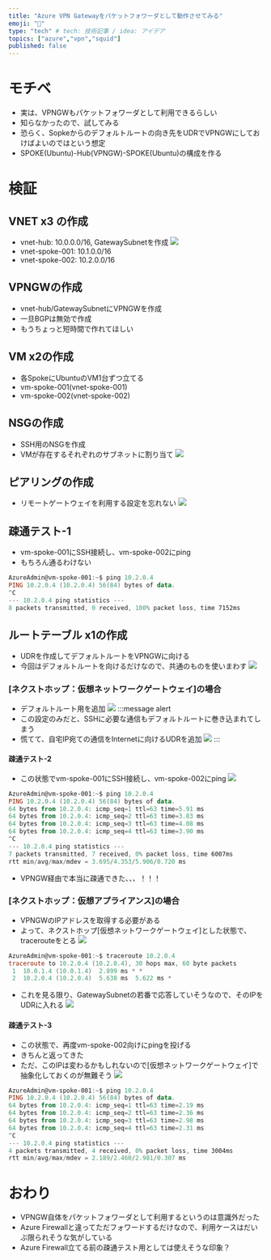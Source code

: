```yaml
---
title: "Azure VPN Gatewayをパケットフォワーダとして動作させてみる"
emoji: "🐙"
type: "tech" # tech: 技術記事 / idea: アイデア
topics: ["azure","vpn","squid"]
published: false
---
```

# モチベ
- 実は、VPNGWもパケットフォワーダとして利用できるらしい
- 知らなかったので、試してみる
- 恐らく、Sopkeからのデフォルトルートの向き先をUDRでVPNGWにしておけばよいのではという想定
- SPOKE(Ubuntu)-Hub(VPNGW)-SPOKE(Ubuntu)の構成を作る

# 検証
## VNET x3 の作成
- vnet-hub: 10.0.0.0/16, GatewaySubnetを作成
![](/images/20230620-vpngw-forwarder/01.png)
- vnet-spoke-001: 10.1.0.0/16
- vnet-spoke-002: 10.2.0.0/16

## VPNGWの作成
- vnet-hub/GatewaySubnetにVPNGWを作成
- 一旦BGPは無効で作成
- もうちょっと短時間で作れてほしい

## VM x2の作成
- 各SpokeにUbuntuのVM1台ずつ立てる
- vm-spoke-001(vnet-spoke-001)
- vm-spoke-002(vnet-spoke-002)

## NSGの作成
- SSH用のNSGを作成
- VMが存在するそれぞれのサブネットに割り当て
![](/images/20230620-vpngw-forwarder/02.png)

## ピアリングの作成
- リモートゲートウェイを利用する設定を忘れない
![](/images/20230620-vpngw-forwarder/03.png)

## 疎通テスト-1
- vm-spoke-001にSSH接続し、vm-spoke-002にping
- もちろん通るわけない

```powershell
AzureAdmin@vm-spoke-001:~$ ping 10.2.0.4
PING 10.2.0.4 (10.2.0.4) 56(84) bytes of data.
^C
--- 10.2.0.4 ping statistics ---
8 packets transmitted, 0 received, 100% packet loss, time 7152ms

```
## ルートテーブル x1の作成
- UDRを作成してデフォルトルートをVPNGWに向ける
- 今回はデフォルトルートを向けるだけなので、共通のものを使いまわす
![](/images/20230620-vpngw-forwarder/04.png)

### [ネクストホップ：仮想ネットワークゲートウェイ]の場合
- デフォルトルート用を追加
![](/images/20230620-vpngw-forwarder/05.png)
:::message alert
- この設定のみだと、SSHに必要な通信もデフォルトルートに巻き込まれてしまう
- 慌てて、自宅IP宛ての通信をInternetに向けるUDRを追加
![](/images/20230620-vpngw-forwarder/06.png)
:::

#### 疎通テスト-2
- この状態でvm-spoke-001にSSH接続し、vm-spoke-002にping
![](/images/20230620-vpngw-forwarder/07.png)

```powershell
AzureAdmin@vm-spoke-001:~$ ping 10.2.0.4
PING 10.2.0.4 (10.2.0.4) 56(84) bytes of data.
64 bytes from 10.2.0.4: icmp_seq=1 ttl=63 time=5.91 ms
64 bytes from 10.2.0.4: icmp_seq=2 ttl=63 time=3.83 ms
64 bytes from 10.2.0.4: icmp_seq=3 ttl=63 time=4.08 ms
64 bytes from 10.2.0.4: icmp_seq=4 ttl=63 time=3.90 ms
^C
--- 10.2.0.4 ping statistics ---
7 packets transmitted, 7 received, 0% packet loss, time 6007ms
rtt min/avg/max/mdev = 3.695/4.353/5.906/0.720 ms
```
- VPNGW経由で本当に疎通できた、、、！！！

### [ネクストホップ：仮想アプライアンス]の場合
- VPNGWのIPアドレスを取得する必要がある
- よって、ネクストホップ[仮想ネットワークゲートウェイ]とした状態で、tracerouteをとる
![](/images/20230620-vpngw-forwarder/08.png)

```powershell
AzureAdmin@vm-spoke-001:~$ traceroute 10.2.0.4
traceroute to 10.2.0.4 (10.2.0.4), 30 hops max, 60 byte packets
 1  10.0.1.4 (10.0.1.4)  2.899 ms * *
 2  10.2.0.4 (10.2.0.4)  5.638 ms  5.622 ms *

```
- これを見る限り、GatewaySubnetの若番で応答していそうなので、そのIPをUDRに入れる
![](/images/20230620-vpngw-forwarder/09.png)

#### 疎通テスト-3
- この状態で、再度vm-spoke-002向けにpingを投げる
- きちんと返ってきた
- ただ、このIPは変わるかもしれないので[仮想ネットワークゲートウェイ]で抽象化しておくのが無難そう
![](/images/20230620-vpngw-forwarder/10.png)

```powershell
AzureAdmin@vm-spoke-001:~$ ping 10.2.0.4
PING 10.2.0.4 (10.2.0.4) 56(84) bytes of data.
64 bytes from 10.2.0.4: icmp_seq=1 ttl=63 time=2.19 ms
64 bytes from 10.2.0.4: icmp_seq=2 ttl=63 time=2.36 ms
64 bytes from 10.2.0.4: icmp_seq=3 ttl=63 time=2.98 ms
64 bytes from 10.2.0.4: icmp_seq=4 ttl=63 time=2.31 ms
^C
--- 10.2.0.4 ping statistics ---
4 packets transmitted, 4 received, 0% packet loss, time 3004ms
rtt min/avg/max/mdev = 2.189/2.460/2.981/0.307 ms

```

# おわり
- VPNGW自体をパケットフォワーダとして利用するというのは意識外だった
- Azure Firewallと違ってただフォワードするだけなので、利用ケースはだいぶ限られそうな気がしている
- Azure Firewall立てる前の疎通テスト用としては使えそうな印象？